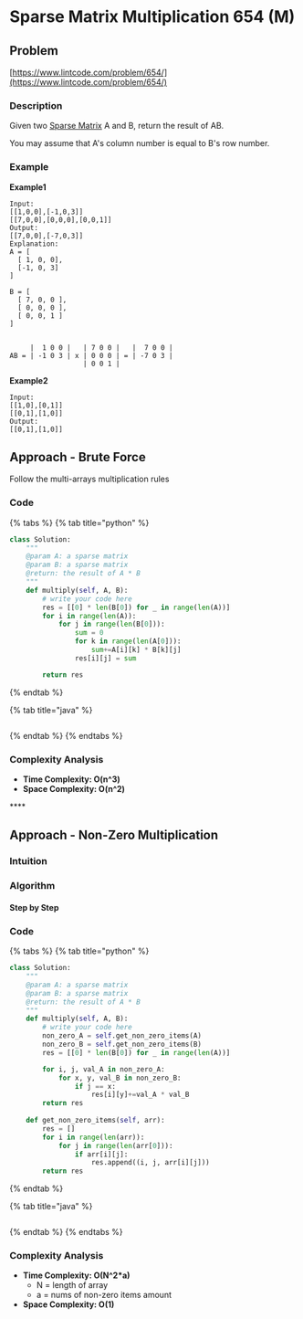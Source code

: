 # Sparse Matrix Multiplication 654 \(M\)

## Problem

[https://www.lintcode.com/problem/654/](https://www.lintcode.com/problem/654/)

### Description

Given two [Sparse Matrix](https://en.wikipedia.org/wiki/Sparse_matrix) A and B, return the result of AB.

You may assume that A's column number is equal to B's row number.

### Example

**Example1**

```text
Input: 
[[1,0,0],[-1,0,3]]
[[7,0,0],[0,0,0],[0,0,1]]
Output:
[[7,0,0],[-7,0,3]]
Explanation:
A = [
  [ 1, 0, 0],
  [-1, 0, 3]
]

B = [
  [ 7, 0, 0 ],
  [ 0, 0, 0 ],
  [ 0, 0, 1 ]
]


     |  1 0 0 |   | 7 0 0 |   |  7 0 0 |
AB = | -1 0 3 | x | 0 0 0 | = | -7 0 3 |
                  | 0 0 1 |
```

**Example2**

```text
Input:
[[1,0],[0,1]]
[[0,1],[1,0]]
Output:
[[0,1],[1,0]]
```

## Approach - Brute Force

Follow the multi-arrays multiplication rules 

### Code

{% tabs %}
{% tab title="python" %}
```python
class Solution:
    """
    @param A: a sparse matrix
    @param B: a sparse matrix
    @return: the result of A * B
    """
    def multiply(self, A, B):
        # write your code here
        res = [[0] * len(B[0]) for _ in range(len(A))]
        for i in range(len(A)):
            for j in range(len(B[0])):
                sum = 0
                for k in range(len(A[0])):
                    sum+=A[i][k] * B[k][j]
                res[i][j] = sum

        return res
```
{% endtab %}

{% tab title="java" %}
```

```
{% endtab %}
{% endtabs %}

### Complexity Analysis

* **Time Complexity: O\(n^3\)**
* **Space Complexity: O\(n^2\)**

\*\*\*\*

## Approach - Non-Zero Multiplication 

### Intuition

### Algorithm

#### Step by Step

### Code

{% tabs %}
{% tab title="python" %}
```python
class Solution:
    """
    @param A: a sparse matrix
    @param B: a sparse matrix
    @return: the result of A * B
    """
    def multiply(self, A, B):
        # write your code here
        non_zero_A = self.get_non_zero_items(A)
        non_zero_B = self.get_non_zero_items(B)
        res = [[0] * len(B[0]) for _ in range(len(A))]

        for i, j, val_A in non_zero_A:
            for x, y, val_B in non_zero_B:
                if j == x:
                    res[i][y]+=val_A * val_B
        return res
    
    def get_non_zero_items(self, arr):
        res = []
        for i in range(len(arr)):
            for j in range(len(arr[0])):
                if arr[i][j]:
                    res.append((i, j, arr[i][j]))
        return res
```
{% endtab %}

{% tab title="java" %}
```

```
{% endtab %}
{% endtabs %}

### Complexity Analysis

* **Time Complexity: O\(N^2\*a\)**
  * N = length of array
  * a = nums of non-zero items amount
* **Space Complexity: O\(1\)**

